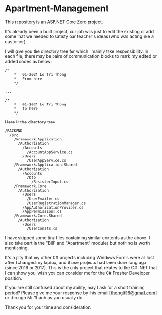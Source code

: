 # Apartment-Management

This repository is an ASP.NET Core Zero project.

It's already been a built project, our job was just to edit the existing or add some that we needed to satisfy our teacher's ideas (who was acting like a customer).

I will give you the directory tree for which I mainly take responsibility.
In each file, there may be pairs of communication blocks to mark my edited or added codes as below:

	/*
        *   01-2024 Lo Tri Thong
        *   From here
        */

	...

	/*
        *   01-2024 Lo Tri Thong
        *   To here
        */

Here is the directory tree

	/BACKEND
 	  /src
  	    /Framework.Application
	      /Authorization
	        /Accounts
	          /AccountAppService.cs
	        /Users
	          /UserAppService.cs
	    /Framework.Application.Shared
	      /Authorization
	        /Accounts
	          /Dto
	            /ResisterInput.cs
	    /Framework.Core
	      /Authorization
	        /Users
	          /UserEmailer.cs
	          /UserRegistrationManager.cs
	        /AppAuthorizationProvider.cs
	        /AppPermissions.cs
	    /Framework.Core.Shared
	      /Authorization
	        /Users
	          /UserConsts.cs

I have skipped some tiny files containing similar contents as the above. I also take part in the "Bill" and "Apartment" modules but nothing is worth mentioning.

It's a pity that my other C# projects including Windows Forms were all lost after I changed my laptop, and those projects had been done long ago (since 2016 or 2017). This is the only project that relates to the C# .NET that I can show you, wish you can consider me for the C# Fresher Developer position.

If you are still confused about my ability, may I ask for a short training period? Please give me your response by this email [thonglt96@gmail.com] or through Mr.Thanh as you usually do.

Thank you for your time and consideration.

